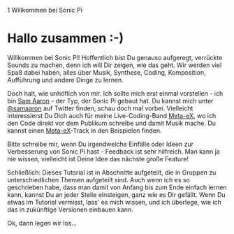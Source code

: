 1 Willkommen bei Sonic Pi

# Hallo zusammen :-)

Willkommen bei Sonic Pi! Hoffentlich bist Du genauso aufgeregt, 
verrückte Sounds zu machen, denn ich will Dir zeigen, wie das 
geht. Wir werden viel Spaß dabei haben, alles über Musik, Synthese, 
Coding, Komposition, Aufführung und andere Dinge zu lernen.

Doch halt, wie unhöflich von mir. Ich sollte mich erst einmal 
vorstellen - ich bin [Sam Aaron](http://twitter.com/samaaron) - der 
Typ, der Sonic Pi gebaut hat. Du kannst mich unter 
[@samaaron](http://twitter.com/samaaron) auf Twitter finden, schau
doch mal vorbei. Vielleicht interessierst Du Dich auch 
für meine Live-Coding-Band [Meta-eX](http://meta-ex.com), wo ich den 
Code direkt vor dem Publikum schreibe und damit Musik mache. Du kannst 
einen [Meta-eX](http://meta-ex.com)-Track in den Beispielen finden.

Bitte schreibe mir, wenn Du irgendwelche Einfälle oder Ideen zur
Verbesserung von Sonic Pi hast - Feedback ist sehr hilfreich. Man 
kann ja nie wissen, vielleicht ist Deine Idee das nächste große 
Feature!

Schließlich: Dieses Tutorial ist in Abschnitte aufgeteilt, die in 
Gruppen zu unterschiedlichen Themen aufgeteilt sind. Auch wenn ich es 
so geschrieben habe, dass man damit von Anfang bis zum Ende einfach 
lernen kann, kannst Du an jeder Stelle einsteigen, ganz wie es Dir
gefällt. Wenn Du etwas im Tutorial vermisst, lass' es mich wissen,
und ich überlege, wie ich das in zukünftige Versionen einbauen 
kann.

Ok, dann legen wir los...
